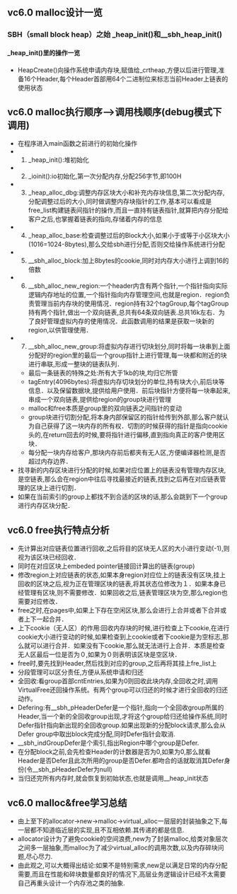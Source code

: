 ## vc6.0 malloc设计一览
### SBH（small block heap）之始 _heap_init()和__sbh_heap_init()
#### _heap_init()里的操作一览
  - HeapCreate()向操作系统申请内存块,赋值给_crtheap,方便以后进行管理,准备16个Header,每个Header首部用64个二进制位来标志当前Header上链表的使用状态

## vc6.0 malloc执行顺序-->调用栈顺序(debug模式下调用)
- 在程序进入main函数之前进行的初始化操作
- 1. _heap_init():堆初始化
- 2. _ioinit():io初始化,第一次分配内存,分配256字节,即100H
- 3. _heap_alloc_dbg:调整内存区块大小和补充内存块信息,第二次分配内存,分配调整过后的大小,同时做调整内存块指针的工作,基本可以看成是free_list构建链表间指针的操作,而且一直持有链表指针,就算把内存分配给客户之后,也掌握着链表的指向,存储着内存的信息
- 4. _heap_alloc_base:检查调整过后的Block大小,如果小于或等于小区块大小(1016=1024-8bytes),那么交给sbh进行分配,否则交给操作系统进行分配
- 5. __sbh_alloc_block:加上8bytes的cookie,同时对内存大小进行上调到16的倍数
- 6. __sbh_alloc_new_region:一个header内含有两个指针,一个指针指向实际逻辑内存地址的位置,一个指针指向内存管理空间,也就是region．region负责管理当前内存块的使用情况．region持有32个tagGroup,每个tagGroup持有两个指针,做出一个双向链表,总共有64条双向链表.总共16k左右．为了良好管理虚拟内存的使用情况．此函数调用的结果是获取一块新的region,以供管理使用．
- 7. __sbh_alloc_new_group:将虚拟内存进行切块划分,同时将每一块串到上面分配好的region里的最后一个group指针上进行管理,每一块都和附近的块进行串联,形成一整块的链表队列．
  - 最后一条链表的特殊之处:所有大于1kb的块,均归它所管
  - tagEntry(4096bytes):将虚拟内存切块划分的单位,持有块大小,前后块等信息．以及保留数据块,提供给用户使用．前后块指针方便将每一块串起来,串成一个双向链表,提供给region的group块进行管理
  - malloc和free本质是group里的双向链表之间指针的变动
  - group块进行切割分配,将本身内部保留区的指针给传到外部,那么客户就认为自己获得了这一块内存的所有权．切割的时候获得的指针是指向cookie头的,在return回去的时候,要将指针进行偏移,直到指向真正的客户使用区块．
  - 每分配一块内存给客户,那块内存前后都夹有无人区,方便编译器检测,是否超过内存边界．
- 找寻新的内存区块进行分配的时候,如果对应位置上的链表没有管理内存区块,是空链表,那么会在region中往后寻找最接近的链表,找到之后再在对应链表管理的区块上进行切割．
- 如果在当前索引的group上都找不到合适的区块的话,那么会跳到下一个group进行内存区块分配．

## vc6.0 free执行特点分析
- 先计算出对应链表位置进行回收,之后将目的区块无人区的大小进行变动(-1),则视为该区块已经回收．
- 同时在对应区块上embeded pointer链接回计算出的链表(group)
- 修改region上对应链表的状态,如果本身region对应位上的链表没有区块,挂上回收的区块之后,视为正在管理区块的链表,将其状态位修改为１．如果本身已经管理有区块,则不需要修改．如果回收之后,链表管理区块为空,那么region也需要对应修改．
- free之时,在pages中,如果上下存在空闲区块,那么会进行上合并或者下合并或者上下一起合并．
- 上下cookie（无人区）的作用:回收内存块的时候,进行检查上下cookie,在进行cookie大小进行变动的时候,如果检查到上cookie或者下cookie是为空标志,那么就可以进行合并．如果没有下cookie,那么就无法进行上合并．本质是检查无人区最后一位是否为０,如果为０则表明该区块是空区块．
- free时,要先找到Header,然后找到对应的group,之后再将其挂上fre_list上
- 分段管理可以区分责任,方便从系统申请和归还
- 全回收:看group首部cntEntries,如果为0则回收此块内存,全回收之时,调用VirtualFree还回操作系统。有两个group可以归还的时候才进行全回收的归还动作。
- Defering:有__sbh_pHeaderDefer是一个指针,指向一个全回收group所属的Header,当一个新的全回收group出现,才将这个group给归还给操作系统,同时Defer指针指向新出现的全回收group.如果出现新的分配block请求,那么会从Defer group中取出block完成分配,同时Defer指针会取消.
- __sbh_indGroupDefer是个索引,指出Region中哪个group是Defer.
- 在分配block之前,会先检查Header的计数器是否为0,如果为0,那么就看Header是否Defer且此次所用的group是否Defer.都吻合的话就取消其Defer身份(令__sbh_pHeaderDefer为null)
- 当归还完所有内存时,就会恢复到初始状态,也就是调用__heap_init状态

## vc6.0 malloc&free学习总结
- 由上至下的allocator->new->malloc->virtual_alloc一层层的封装抽象之下,每一层都不知道临近层的实现,且不互相依赖.其传递的都是信息.
- allocator设计为了避免cookie的空间浪费,new为了封装malloc,给类对象层次之间多一层抽象,而malloc为了减少virtual_alloc的调用次数,以及内存碎块问题,尽心尽力.
- 由此观之,可以大概得出结论:如果不是特别需求,new足以满足日常的内存分配需要,而且在性能和碎块数量都良好的情况下,高层业务逻辑设计已经不太需要自己再重头设计一个内存池之类的抽象.
